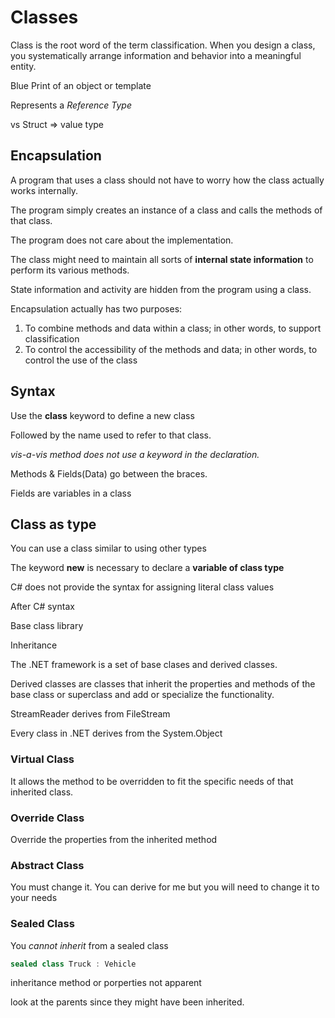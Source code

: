 # Classes

Class is the root word of the term classification. When you design a class, you systematically arrange
information and behavior into a meaningful entity.

Blue Print of an object or template

Represents a *Reference Type*

vs Struct => value type

## Encapsulation

A program that uses a class should not have to worry how the class actually works internally.

The program simply creates an instance of a class and calls the methods of that class.

The program does not care about the implementation.

The class might need to maintain all sorts of **internal state information** to perform its various methods.

State information and activity are hidden from the program using a class.


Encapsulation actually has two purposes:
1) To combine methods and data within a class; in other words, to support classification
2) To control the accessibility of the methods and data; in other words, to control the use of the
class

## Syntax

Use the **class** keyword to define a new class

Followed by the name used to refer to that class.

*vis-a-vis method does not use a keyword in the declaration.*

Methods & Fields(Data) go between the braces.

Fields are variables in a class

## Class as type

You can use a class similar to using other types

The keyword **new** is necessary to declare a **variable of class type**

C# does not provide the syntax for assigning literal class values 



After C# syntax

Base class library





Inheritance

The .NET framework is a set of base clases and derived classes.

Derived classes are classes that inherit the properties and methods of the base class or superclass and add or specialize the functionality.

StreamReader derives from FileStream

Every class in .NET derives from the System.Object

### Virtual Class
It allows the method to be overridden to fit the specific needs of that inherited class.

### Override Class
Override the properties from the inherited method

### Abstract Class
You must change it. You can derive for me but you will need to change it to your needs

### Sealed Class
You *cannot inherit* from a sealed class

```C#
sealed class Truck : Vehicle
```

inheritance method or porperties not apparent

look at the parents since they might have been inherited.

